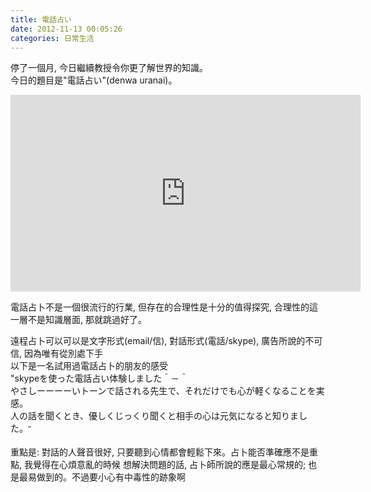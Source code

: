 ```yaml
---
title: 電話占い
date: 2012-11-13 00:05:26
categories: 日常生活
---
```


停了一個月, 今日繼續教授令你更了解世界的知識。  
今日的題目是"電話占い"(denwa uranai)。  
  
<iframe allowfullscreen="" frameborder="0" height="315" src="http://www.youtube.com/embed/CfBcbitfya4" width="560"></iframe>  
  
電話占卜不是一個很流行的行業, 但存在的合理性是十分的值得探究, 合理性的這一層不是知識層面, 那就跳過好了。  
  
遠程占卜可以可以是文字形式(email/信), 對話形式(電話/skype), 廣告所說的不可信, 因為唯有從別處下手  
以下是一名試用過電話占卜的朋友的感受  
"skypeを使った電話占い体験しました＾－＾  
やさしーーーーいトーンで話される先生で、それだけでも心が軽く<wbr><span class="word_break" style="display: inline-block; "></span>なることを実感。  
人の話を聞くとき、優しくじっくり聞くと相手の心は元気になると<wbr><span class="word_break" style="display: inline-block; "></span>知りました。<span style="color: rgb(51, 51, 51); font-family: 'lucida grande', tahoma, verdana, arial, 'hiragino kaku gothic pro', meiryo, 'ms pgothic', sans-serif; font-size: 13px; line-height: 18px; ">"  
</span>  
重點是: 對話的人聲音很好, 只要聽到心情都會輕鬆下來。占卜能否準確應不是重點, 我覺得在心煩意亂的時候 想解決問題的話, 占卜師所說的應是最心常規的; 也是最易做到的。不過要小心有中毒性的跡象啊  
  
  
  
  
  
  
  
</wbr></wbr>